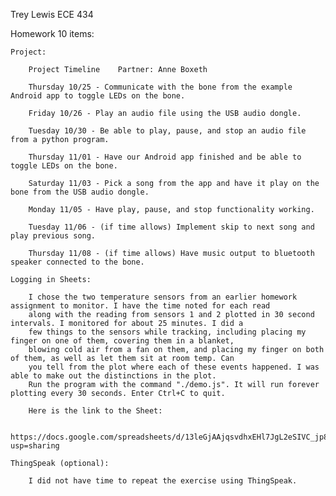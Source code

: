 Trey Lewis      ECE 434

Homework 10 items:

	Project:

		Project Timeline	Partner: Anne Boxeth

		Thursday 10/25 - Communicate with the bone from the example Android app to toggle LEDs on the bone.

		Friday 10/26 - Play an audio file using the USB audio dongle.

		Tuesday 10/30 - Be able to play, pause, and stop an audio file from a python program.

		Thursday 11/01 - Have our Android app finished and be able to toggle LEDs on the bone.

		Saturday 11/03 - Pick a song from the app and have it play on the bone from the USB audio dongle.

		Monday 11/05 - Have play, pause, and stop functionality working.

		Tuesday 11/06 - (if time allows) Implement skip to next song and play previous song.

		Thursday 11/08 - (if time allows) Have music output to bluetooth speaker connected to the bone. 

	Logging in Sheets:

		I chose the two temperature sensors from an earlier homework assignment to monitor. I have the time noted for each read
		along with the reading from sensors 1 and 2 plotted in 30 second intervals. I monitored for about 25 minutes. I did a 
		few things to the sensors while tracking, including placing my finger on one of them, covering them in a blanket, 
		blowing cold air from a fan on them, and placing my finger on both of them, as well as let them sit at room temp. Can
		you tell from the plot where each of these events happened. I was able to make out the distinctions in the plot.
		Run the program with the command "./demo.js". It will run forever plotting every 30 seconds. Enter Ctrl+C to quit.

		Here is the link to the Sheet:

		https://docs.google.com/spreadsheets/d/13leGjAAjqsvdhxEHl7JgL2eSIVC_jp8y2qlNVV8cH94/edit?usp=sharing

	ThingSpeak (optional):

		I did not have time to repeat the exercise using ThingSpeak.
